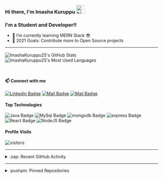 ### Hi there, I'm Imasha Kuruppu <img src="https://user-images.githubusercontent.com/1303154/88677602-1635ba80-d120-11ea-84d8-d263ba5fc3c0.gif" width="28px" alt="hi">

### I'm a Student and Developer!!

- 🌱 I’m currently learning MERN Stack 😎
- 🥅 2021 Goals: Contribute more to Open Source projects

---

  <img align="center" alt="ImashaKuruppu25's GitHub Stats" src="https://github-readme-stats.vercel.app/api?username=ImashaKuruppu25&show_icons=true&hide_border=true&theme=radical"/>&nbsp;<img align="center" alt="ImashaKuruppu25's Most Used Languages" src="https://github-readme-stats.vercel.app/api/top-langs/?username=ImashaKuruppu25&layout=compact&theme=radical&hide_border=true"/>

<br>

#### :mailbox: Connect with me

 [![Linkedin Badge](https://img.shields.io/badge/-Imasha-0e76a8?style=flat&labelColor=0e76a8&logo=linkedin&logoColor=white)][linkedin]
[![Mail Badge](https://img.shields.io/badge/-@i_m_o_xxi-e84393?style=flat&labelColor=e84393&logo=instagram&logoColor=white)][instagram]
[![Mail Badge](https://img.shields.io/badge/-Imasha_Kuruppu-c0392b?style=flat&labelColor=c0392b&logo=gmail&logoColor=white)][gmail]

#### Top Technologies

![Java Badge](https://img.shields.io/badge/-Java-maroon?style=for-the-badge&labelColor=white&logo=java&logoColor=black) ![MySql Badge](https://img.shields.io/badge/-MySQL-blue?style=for-the-badge&labelColor=white&logo=mysql&logoColor=black) ![mongodb Badge](https://img.shields.io/badge/-MongoDB-darkgreen?style=for-the-badge&labelColor=white&logo=mongodb&logoColor=black) ![express Badge](https://img.shields.io/badge/-Express-purple?style=for-the-badge&labelColor=white&logo=express&logoColor=black) ![React Badge](https://img.shields.io/badge/-React-lightblue?style=for-the-badge&labelColor=white&logo=react&logoColor=black)
![NodeJS Badge](https://img.shields.io/badge/-NodeJS-green?style=for-the-badge&labelColor=white&logo=node.js&logoColor=black)


#### Profile Visits 

![visitors](https://visitor-badge.glitch.me/badge?page_id=ImashaKuruppu25.ImashaKuruppu25)



---

<details>

  <summary>:zap: Recent GitHub Activity</summary>
    
  <!--START_SECTION:activity-->
1. 🎉 Merged PR [#9](https://github.com/zaiidahamed/MovieReservation-App/pull/9) in [zaiidahamed/MovieReservation-App](https://github.com/zaiidahamed/MovieReservation-App)
2. 💪 Opened PR [#9](https://github.com/zaiidahamed/MovieReservation-App/pull/9) in [zaiidahamed/MovieReservation-App](https://github.com/zaiidahamed/MovieReservation-App)
3. 🎉 Merged PR [#3](https://github.com/zaiidahamed/MovieReservation-App/pull/3) in [zaiidahamed/MovieReservation-App](https://github.com/zaiidahamed/MovieReservation-App)
4. 💪 Opened PR [#3](https://github.com/zaiidahamed/MovieReservation-App/pull/3) in [zaiidahamed/MovieReservation-App](https://github.com/zaiidahamed/MovieReservation-App)
5. 💪 Opened PR [#2](https://github.com/ImashaKuruppu25/Global-Education/pull/2) in [ImashaKuruppu25/Global-Education](https://github.com/ImashaKuruppu25/Global-Education)
  <!--END_SECTION:activity-->

</details>

---


<details>

  <summary>:pushpin: Pinned Repositories</summary>

  <br>
  
  &nbsp;&nbsp;&nbsp;<a href="https://github.com/ImashaKuruppu25/SoundSpace">
    <img align="center" src="https://github-readme-stats.vercel.app/api/pin/?username=ImashaKuruppu25&repo=SoundSpace&theme=dracula&show_owner=true&hide_border=true" />
  </a>&nbsp;&nbsp;&nbsp;&nbsp;&nbsp;
  <a href="https://github.com/ImashaKuruppu25/Simple_Android_Calculater">
    <img align="center" src="https://github-readme-stats.vercel.app/api/pin/?username=ImashaKuruppu25&repo=Simple_Android_Calculater&theme=dracula&show_owner=true&hide_border=true" />
  </a>
<!-- 
  <br>

  &nbsp;&nbsp;&nbsp;<a href="https://github.com/lonewol7f/JavaCRUD">
    <img align="center" src="https://github-readme-stats.vercel.app/api/pin/?username=ImashaKuruppu25&repo=JavaCRUD&theme=dracula&show_owner=true&hide_border=true" />
  </a>&nbsp;&nbsp;&nbsp;&nbsp;&nbsp;
  <a href="https://github.com/lonewol7f/diceGame">
    <img align="center" src="https://github-readme-stats.vercel.app/api/pin/?username=lonewol7f&repo=diceGame&theme=dracula&show_owner=true&hide_border=true" />
  </a>
 -->
</details>

<!-- List of web sites -->

[instagram]: https://www.instagram.com/i_m_o_xxi/
[linkedin]: #
[gmail]: mailto:imashakuruppu25@gmail.com

